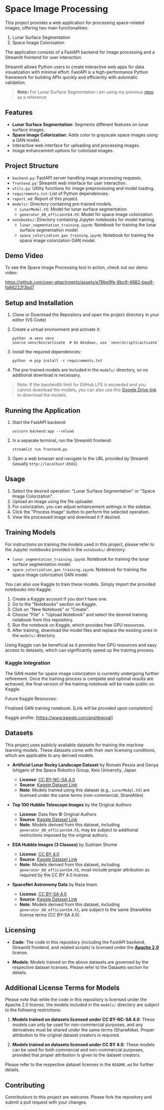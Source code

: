 # Space Image Processing

This project provides a web application for processing space-related images, offering two main functionalities:
1. Lunar Surface Segmentation
2. Space Image Colorization

The application consists of a FastAPI backend for image processing and a Streamlit frontend for user interaction.

Streamlit allows Python users to create interactive web apps for data visualization with minimal effort.
FastAPI is a high-performance Python framework for building APIs quickly and efficiently with automatic validation.

>**Note:** For Lunar Surface Segmentation i am using my previous [repo](https://github.com/AnshKGoyal/lunar-segmentation-app) as a reference

## Features

- **Lunar Surface Segmentation**: Segments different features on lunar surface images.
- **Space Image Colorization**: Adds color to grayscale space images using a GAN model.
- Interactive web interface for uploading and processing images.
- Image enhancement options for colorized images.

## Project Structure

- `backend.py`: FastAPI server handling image processing requests.
- `frontend.py`: Streamlit web interface for user interaction.
- `utils.py`: Utility functions for image preprocessing and model loading.
- `requirements.txt`: List of Python dependencies.
- `report.md`: Report of this project.
- `models/`: Directory containing pre-trained models.
  - `LunarModel.h5`: Model for lunar surface segmentation
  - `generator_60_efficientb4.h5`: Model for space image colorization
- `notebooks/`: Directory containing Jupyter notebooks for model training.
  - `lunar_segmentation_training.ipynb`: Notebook for training the lunar surface segmentation model.
  - `space_colorization_gan_training.ipynb`: Notebook for training the space image colorization GAN model.

## Demo Video

To see the Space Image Processing tool in action, check out our demo video:


https://github.com/user-attachments/assets/e78be9fe-8bc9-4882-bea9-fa86222f3bd7





## Setup and Installation

1. Clone or Download the Repository and open the project directory in your editor (VS Code)
   
2. Create a virtual environment and activate it:
   ```
   python -m venv venv
   source venv/bin/activate  # On Windows, use `venv\Scripts\activate`
   ```

3. Install the required dependencies:
   ```
   python -m pip install -r requirements.txt
   ```

4. The pre-trained models are included in the `models/` directory, so no additional download is necessary.

>Note: If the bandwidth limit for GitHub LFS is exceeded and you cannot download the models, you can also use this [Google Drive link](https://drive.google.com/drive/folders/1OZqG1zGWHgiiQlyqwy4N30PFJhNkAHva?usp=sharing) to download the models.


## Running the Application

1. Start the FastAPI backend:
   ```
   uvicorn backend:app --reload
   ```

2. In a separate terminal, run the Streamlit frontend:
   ```
   streamlit run frontend.py
   ```

3. Open a web browser and navigate to the URL provided by Streamlit (usually `http://localhost:8501`).

## Usage

1. Select the desired operation: "Lunar Surface Segmentation" or "Space Image Colorization".
2. Upload an image using the file uploader.
3. For colorization, you can adjust enhancement settings in the sidebar.
4. Click the "Process Image" button to perform the selected operation.
5. View the processed image and download it if desired.

## Training Models

For instructions on training the models used in this project, please refer to the Jupyter notebooks provided in the `notebooks/` directory:

- `lunar_segmentation_training.ipynb`: Notebook for training the lunar surface segmentation model.
- `space_colorization_gan_training.ipynb`: Notebook for training the space image colorization GAN model.

You can also use Kaggle to train these models. Simply import the provided notebooks into Kaggle:

1. Create a Kaggle account if you don't have one.
2. Go to the "Notebooks" section on Kaggle.
3. Click on "New Notebook" or "Create".
4. Choose "File" > "Upload Notebook" and select the desired training notebook from this repository.
5. Run the notebook on Kaggle, which provides free GPU resources.
6. After training, download the model files and replace the existing ones in the `models/` directory.

Using Kaggle can be beneficial as it provides free GPU resources and easy access to datasets, which can significantly speed up the training process.

### Kaggle Integration

The GAN model for space image colorization is currently undergoing further refinement. Once the training process is complete and optimal results are achieved, the final version of the training notebook will be made public on Kaggle.

Future Kaggle Resources:

Finalized GAN training notebook: [Link will be provided upon completion]

Kaggle profile: [https://www.kaggle.com/anshkgoyal]

## Datasets

This project uses publicly available datasets for training the machine learning models. These datasets come with their own licensing conditions, which are applicable to any derived models.

- **Artificial Lunar Rocky Landscape Dataset** by Romain Pessia and Genya Ishigami of the Space Robotics Group, Keio University, Japan  
  - **License**: [CC BY-NC-SA 4.0](https://creativecommons.org/licenses/by-nc-sa/4.0/)  
  - **Source**: [Kaggle Dataset Link](https://www.kaggle.com/datasets/romainpessia/artificial-lunar-rocky-landscape-dataset)  
  - **Note**: Models trained using this dataset (e.g., `LunarModel.h5`) are licensed under the same terms (non-commercial, ShareAlike).

- **Top 100 Hubble Telescope Images** by the Original Authors  
  - **License**: Data files © Original Authors  
  - **Source**: [Kaggle Dataset Link](https://www.kaggle.com/datasets/redwankarimsony/top-100-hubble-telescope-images)  
  - **Note**: Models derived from this dataset, including `generator_60_efficientb4.h5`, may be subject to additional restrictions imposed by the original authors.

- **ESA Hubble Images (3 Classes)** by Subham Shome  
  - **License**: [CC BY 4.0](https://creativecommons.org/licenses/by/4.0/)  
  - **Source**: [Kaggle Dataset Link](https://www.kaggle.com/datasets/subhamshome/esa-hubble-images-3-classes)  
  - **Note**: Models derived from this dataset, including `generator_60_efficientb4.h5`, must include proper attribution as required by the CC BY 4.0 license.

- **SpaceNet Astronomy Data** by Raza Imam  
  - **License**: [CC BY-SA 4.0](https://creativecommons.org/licenses/by-sa/4.0/)  
  - **Source**: [Kaggle Dataset Link](https://www.kaggle.com/datasets/razaimam45/spacenet-an-optimally-distributed-astronomy-data)  
  - **Note**: Models derived from this dataset, including `generator_60_efficientb4.h5`, are subject to the same ShareAlike license terms (CC BY-SA 4.0).

## Licensing

- **Code**: The code in this repository (including the FastAPI backend, Streamlit frontend, and related scripts) is licensed under the **[Apache 2.0](https://github.com/AnshKGoyal/ML4A-gans-and-segmentation/blob/main/LICENSE)** license.

- **Models**: Models trained on the above datasets are governed by the respective dataset licenses. Please refer to the Datasets section for details.

## Additional License Terms for Models

Please note that while the code in this repository is licensed under the Apache 2.0 license, the models included in the `models/` directory are subject to the following restrictions:

1. **Models trained on datasets licensed under CC BY-NC-SA 4.0**: These models can only be used for non-commercial purposes, and any derivatives must be shared under the same terms (ShareAlike). Proper attribution to the original dataset creators is required.

2. **Models trained on datasets licensed under CC BY 4.0**: These models can be used for both commercial and non-commercial purposes, provided that proper attribution is given to the dataset creators.
   
Please refer to the respective dataset licenses in the `README.md` for further details.

## Contributing

Contributions to this project are welcome. Please fork the repository and submit a pull request with your changes.
